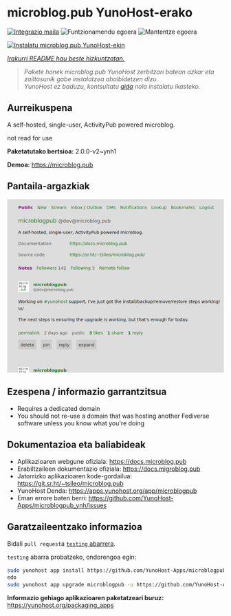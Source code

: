 <!--
Ohart ongi: README hau automatikoki sortu da <https://github.com/YunoHost/apps/tree/master/tools/readme_generator>ri esker
EZ editatu eskuz.
-->

# microblog.pub YunoHost-erako

[![Integrazio maila](https://dash.yunohost.org/integration/microblogpub.svg)](https://dash.yunohost.org/appci/app/microblogpub) ![Funtzionamendu egoera](https://ci-apps.yunohost.org/ci/badges/microblogpub.status.svg) ![Mantentze egoera](https://ci-apps.yunohost.org/ci/badges/microblogpub.maintain.svg)

[![Instalatu microblog.pub YunoHost-ekin](https://install-app.yunohost.org/install-with-yunohost.svg)](https://install-app.yunohost.org/?app=microblogpub)

*[Irakurri README hau beste hizkuntzatan.](./ALL_README.md)*

> *Pakete honek microblog.pub YunoHost zerbitzari batean azkar eta zailtasunik gabe instalatzea ahalbidetzen dizu.*  
> *YunoHost ez baduzu, kontsultatu [gida](https://yunohost.org/install) nola instalatu ikasteko.*

## Aurreikuspena

A self-hosted, single-user, ActivityPub powered microblog.

not read for use


**Paketatutako bertsioa:** 2.0.0-v2~ynh1

**Demoa:** <https://microblog.pub>

## Pantaila-argazkiak

![microblog.pub(r)en pantaila-argazkia](./doc/screenshots/microblogpub_demo.png)

## Ezespena / informazio garrantzitsua

* Requires a dedicated domain
* You should not re-use a domain that was hosting another Fediverse software unless you know what you're doing

## Dokumentazioa eta baliabideak

- Aplikazioaren webgune ofiziala: <https://docs.microblog.pub>
- Erabiltzaileen dokumentazio ofiziala: <https://docs.migroblog.pub>
- Jatorrizko aplikazioaren kode-gordailua: <https://git.sr.ht/~tsileo/microblog.pub>
- YunoHost Denda: <https://apps.yunohost.org/app/microblogpub>
- Eman errore baten berri: <https://github.com/YunoHost-Apps/microblogpub_ynh/issues>

## Garatzaileentzako informazioa

Bidali `pull request`a [`testing` abarrera](https://github.com/YunoHost-Apps/microblogpub_ynh/tree/testing).

`testing` abarra probatzeko, ondorengoa egin:

```bash
sudo yunohost app install https://github.com/YunoHost-Apps/microblogpub_ynh/tree/testing --debug
edo
sudo yunohost app upgrade microblogpub -u https://github.com/YunoHost-Apps/microblogpub_ynh/tree/testing --debug
```

**Informazio gehiago aplikazioaren paketatzeari buruz:** <https://yunohost.org/packaging_apps>

